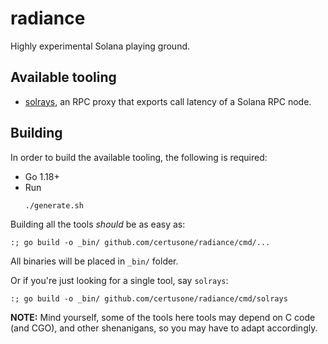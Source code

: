 # radiance

Highly experimental Solana playing ground.

## Available tooling

- [solrays](cmd/solrays), an RPC proxy that exports call latency of a Solana RPC node.

## Building

In order to build the available tooling, the following is required:
- Go 1.18+
- Run
  ```
  ./generate.sh
  ```

Building all the tools _should_ be as easy as:
```
:; go build -o _bin/ github.com/certusone/radiance/cmd/...
```

All binaries will be placed in `_bin/` folder.

Or if you're just looking for a single tool, say `solrays`:
```
:; go build -o _bin/ github.com/certusone/radiance/cmd/solrays
```

**NOTE:** Mind yourself, some of the tools here tools may depend on C code (and CGO), and other shenanigans,
so you may have to adapt accordingly.
